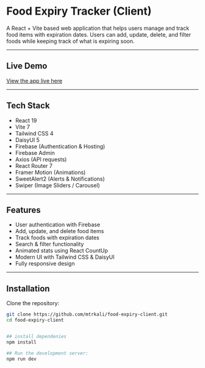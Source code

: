 #  Food Expiry Tracker (Client)

A React + Vite based web application that helps users manage and track food items with expiration dates. Users can add, update, delete, and filter foods while keeping track of what is expiring soon.


---

##  Live Demo
[ View the app live here](https://dragon-news-breaking-b60e1.web.app/)

---

##  Tech Stack
- React 19  
- Vite 7  
- Tailwind CSS 4  
- DaisyUI 5  
- Firebase (Authentication & Hosting)  
- Firebase Admin  
- Axios (API requests)  
- React Router 7  
- Framer Motion (Animations)  
- SweetAlert2 (Alerts & Notifications)  
- Swiper (Image Sliders / Carousel)  

---

##  Features
-  User authentication with Firebase  
-  Add, update, and delete food items  
-  Track foods with expiration dates  
-  Search & filter functionality  
-  Animated stats using React CountUp  
-  Modern UI with Tailwind CSS & DaisyUI  
-  Fully responsive design  

---

## Installation

Clone the repository:  
```bash
git clone https://github.com/mtrkali/food-expiry-client.git
cd food-expiry-client


## install dependenies
npm install

## Run the development server:
npm run dev
